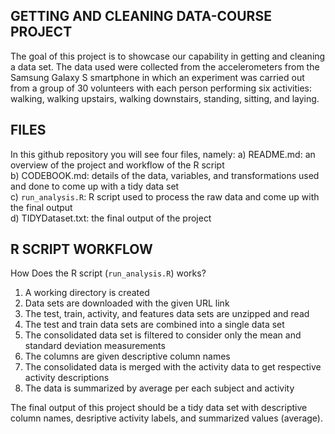 GETTING AND CLEANING DATA-COURSE PROJECT
----------------------------------------

The goal of this project is to showcase our capability in getting and
cleaning a data set. The data used were collected from the
accelerometers from the Samsung Galaxy S smartphone in which an
experiment was carried out from a group of 30 volunteers with each
person performing six activities: walking, walking upstairs, walking
downstairs, standing, sitting, and laying.

FILES
-----

In this github repository you will see four files, namely: a) README.md:
an overview of the project and workflow of the R script  
b) CODEBOOK.md: details of the data, variables, and transformations used
and done to come up with a tidy data set  
c) `run_analysis.R`: R script used to process the raw data and come up
with the final output  
d) TIDYDataset.txt: the final output of the project

R SCRIPT WORKFLOW
-----------------

How Does the R script (`run_analysis.R`) works?

1.  A working directory is created
2.  Data sets are downloaded with the given URL link
3.  The test, train, activity, and features data sets are unzipped and
    read
4.  The test and train data sets are combined into a single data set
5.  The consolidated data set is filtered to consider only the mean and
    standard deviation measurements
6.  The columns are given descriptive column names
7.  The consolidated data is merged with the activity data to get
    respective activity descriptions
8.  The data is summarized by average per each subject and activity

The final output of this project should be a tidy data set with
descriptive column names, desriptive activity labels, and summarized
values (average).
